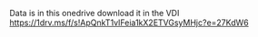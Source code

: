 Data is in this onedrive download it in the VDI https://1drv.ms/f/s!ApQnkT1vIFeia1kX2ETVGsyMHjc?e=27KdW6
